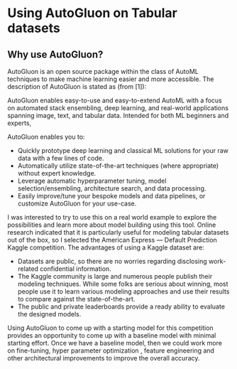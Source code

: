 # Using AutoGluon on Tabular datasets

## Why use AutoGluon?

AutoGluon is an open source package within the class of AutoML techniques to make machine learning easier and more accessible. The description of AutoGluon is stated as (from [1]):

AutoGluon enables easy-to-use and easy-to-extend AutoML with a focus on automated stack ensembling, deep learning, and real-world applications spanning image, text, and tabular data. Intended for both ML beginners and experts, 

AutoGluon enables you to:

- Quickly prototype deep learning and classical ML solutions for your raw data with a few lines of code.
- Automatically utilize state-of-the-art techniques (where appropriate) without expert knowledge.
- Leverage automatic hyperparameter tuning, model selection/ensembling, architecture search, and data processing.
- Easily improve/tune your bespoke models and data pipelines, or customize AutoGluon for your use-case.

I was interested to try to use this on a real world example to explore the possibilities and learn more about model building using this tool. Online research indicated that it is particularly useful for modeling tabular datasets out of the box, so I selected the American Express — Default Prediction Kaggle competition. The advantages of using a Kaggle dataset are:

- Datasets are public, so there are no worries regarding disclosing work-related confidential information.
- The Kaggle community is large and numerous people publish their modeling techniques. While some folks are serious about winning, most people use it to learn various modeling approaches and use their results to compare against the state-of-the-art.
- The public and private leaderboards provide a ready ability to evaluate the designed models.

Using AutoGluon to come up with a starting model for this competition provides an opportunity to come up with a baseline model with minimal starting effort. Once we have a baseline model, then we could work more on fine-tuning, hyper parameter optimization , feature engineering and other architectural improvements to improve the overall accuracy.
